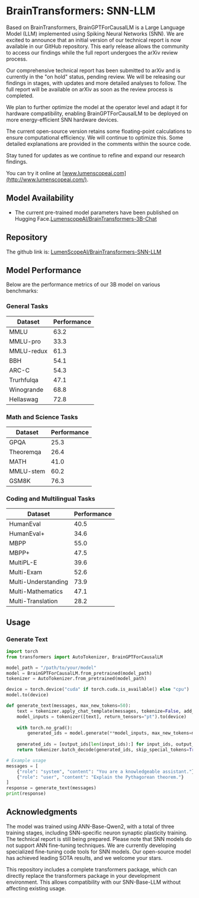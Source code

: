 # BrainTransformers: SNN-LLM

Based on BrainTransformers, BrainGPTForCausalLM is a Large Language Model (LLM) implemented using Spiking Neural Networks (SNN). We are excited to announce that an initial version of our technical report is now available in our GitHub repository. This early release allows the community to access our findings while the full report undergoes the arXiv review process.

Our comprehensive technical report has been submitted to arXiv and is currently in the "on hold" status, pending review. We will be releasing our findings in stages, with updates and more detailed analyses to follow. The full report will be available on arXiv as soon as the review process is completed.

We plan to further optimize the model at the operator level and adapt it for hardware compatibility, enabling BrainGPTForCausalLM to be deployed on more energy-efficient SNN hardware devices.

The current open-source version retains some floating-point calculations to ensure computational efficiency. We will continue to optimize this. Some detailed explanations are provided in the comments within the source code.

Stay tuned for updates as we continue to refine and expand our research findings.

You can try it online at [www.lumenscopeai.com](http://www.lumenscopeai.com/).

## Model Availability

- The current pre-trained model parameters have been published on Hugging Face.[LumenscopeAI/BrainTransformers-3B-Chat](https://huggingface.co/LumenscopeAI/BrainTransformers-3B-Chat)

## Repository

The github link is: [LumenScopeAI/BrainTransformers-SNN-LLM](https://github.com/LumenScopeAI/BrainTransformers-SNN-LLM)

## Model Performance

Below are the performance metrics of our 3B model on various benchmarks:

### General Tasks

| Dataset | Performance |
|---------|-------------|
| MMLU | 63.2 |
| MMLU-pro | 33.3 |
| MMLU-redux | 61.3 |
| BBH | 54.1 |
| ARC-C | 54.3 |
| Trurhfulqa | 47.1 |
| Winogrande | 68.8 |
| Hellaswag | 72.8 |

### Math and Science Tasks

| Dataset | Performance |
|---------|-------------|
| GPQA | 25.3 |
| Theoremqa | 26.4 |
| MATH | 41.0 |
| MMLU-stem | 60.2 |
| GSM8K | 76.3 |

### Coding and Multilingual Tasks

| Dataset | Performance |
|---------|-------------|
| HumanEval | 40.5 |
| HumanEval+ | 34.6 |
| MBPP | 55.0 |
| MBPP+ | 47.5 |
| MultiPL-E | 39.6 |
| Multi-Exam | 52.6 |
| Multi-Understanding | 73.9 |
| Multi-Mathematics | 47.1 |
| Multi-Translation | 28.2 |

## Usage

### Generate Text
```python
import torch
from transformers import AutoTokenizer, BrainGPTForCausalLM

model_path = "/path/to/your/model"
model = BrainGPTForCausalLM.from_pretrained(model_path)
tokenizer = AutoTokenizer.from_pretrained(model_path)

device = torch.device("cuda" if torch.cuda.is_available() else "cpu")
model.to(device)

def generate_text(messages, max_new_tokens=50):
    text = tokenizer.apply_chat_template(messages, tokenize=False, add_generation_prompt=True)
    model_inputs = tokenizer([text], return_tensors="pt").to(device)
    
    with torch.no_grad():
        generated_ids = model.generate(**model_inputs, max_new_tokens=max_new_tokens)
    
    generated_ids = [output_ids[len(input_ids):] for input_ids, output_ids in zip(model_inputs.input_ids, generated_ids)]
    return tokenizer.batch_decode(generated_ids, skip_special_tokens=True)[0]

# Example usage
messages = [
    {"role": "system", "content": "You are a knowledgeable assistant."},
    {"role": "user", "content": "Explain the Pythagorean theorem."}
]
response = generate_text(messages)
print(response)
```

## Acknowledgments

The model was trained using ANN-Base-Qwen2, with a total of three training stages, including SNN-specific neuron synaptic plasticity training. The technical report is still being prepared. Please note that SNN models do not support ANN fine-tuning techniques. We are currently developing specialized fine-tuning code tools for SNN models. Our open-source model has achieved leading SOTA results, and we welcome your stars.

This repository includes a complete transformers package, which can directly replace the transformers package in your development environment. This allows compatibility with our SNN-Base-LLM without affecting existing usage.

